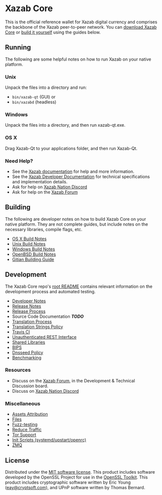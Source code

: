 Xazab Core
==========

This is the official reference wallet for Xazab digital currency and comprises the backbone of the Xazab peer-to-peer network. You can [download Xazab Core](https://www.xazab.org/downloads/) or [build it yourself](#building) using the guides below.

Running
---------------------
The following are some helpful notes on how to run Xazab on your native platform.

### Unix

Unpack the files into a directory and run:

- `bin/xazab-qt` (GUI) or
- `bin/xazabd` (headless)

### Windows

Unpack the files into a directory, and then run xazab-qt.exe.

### OS X

Drag Xazab-Qt to your applications folder, and then run Xazab-Qt.

### Need Help?

* See the [Xazab documentation](https://docs.xazab.org)
for help and more information.
* See the [Xazab Developer Documentation](https://xazab-docs.github.io/) 
for technical specifications and implementation details.
* Ask for help on [Xazab Nation Discord](http://xazabchat.org)
* Ask for help on the [Xazab Forum](https://xazab.org/forum)

Building
---------------------
The following are developer notes on how to build Xazab Core on your native platform. They are not complete guides, but include notes on the necessary libraries, compile flags, etc.

- [OS X Build Notes](build-osx.md)
- [Unix Build Notes](build-unix.md)
- [Windows Build Notes](build-windows.md)
- [OpenBSD Build Notes](build-openbsd.md)
- [Gitian Building Guide](gitian-building.md)

Development
---------------------
The Xazab Core repo's [root README](/README.md) contains relevant information on the development process and automated testing.

- [Developer Notes](developer-notes.md)
- [Release Notes](release-notes.md)
- [Release Process](release-process.md)
- Source Code Documentation ***TODO***
- [Translation Process](translation_process.md)
- [Translation Strings Policy](translation_strings_policy.md)
- [Travis CI](travis-ci.md)
- [Unauthenticated REST Interface](REST-interface.md)
- [Shared Libraries](shared-libraries.md)
- [BIPS](bips.md)
- [Dnsseed Policy](dnsseed-policy.md)
- [Benchmarking](benchmarking.md)

### Resources
* Discuss on the [Xazab Forum](https://xazab.org/forum), in the Development & Technical Discussion board.
* Discuss on [Xazab Nation Discord](http://xazabchat.org)

### Miscellaneous
- [Assets Attribution](assets-attribution.md)
- [Files](files.md)
- [Fuzz-testing](fuzzing.md)
- [Reduce Traffic](reduce-traffic.md)
- [Tor Support](tor.md)
- [Init Scripts (systemd/upstart/openrc)](init.md)
- [ZMQ](zmq.md)

License
---------------------
Distributed under the [MIT software license](/COPYING).
This product includes software developed by the OpenSSL Project for use in the [OpenSSL Toolkit](https://www.openssl.org/). This product includes
cryptographic software written by Eric Young ([eay@cryptsoft.com](mailto:eay@cryptsoft.com)), and UPnP software written by Thomas Bernard.
